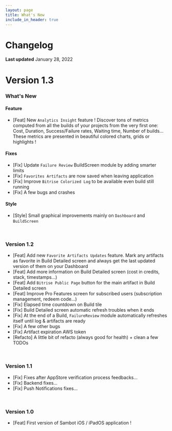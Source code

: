 ```yaml
---
layout: page
title: What's New
include_in_header: true
---
```


# Changelog
**Last updated** January 28, 2022

# **Version 1.3**

### What's New

#### Feature
- [Feat] New `Analytics Insight` feature ! Discover tons of metrics computed from all the builds of your projects from the very first one: Cost, Duration, Success/Failure rates, Waiting time, Number of builds... These metrics are presented in beautiful colored charts, grids or highlights !

#### Fixes
- [Fix] Update `Failure Review` BuildScreen module by adding smarter limits
- [Fix] `Favorites Artifacts` are now saved when leaving application
- [Fix] Improve `Bitrise Colorized Log` to be available even build still running
- [Fix] A few bugs and crashes

#### Style
- [Style] Small graphical improvements mainly on `Dashboard` and `BuildScreen`

<br>

### **Version 1.2**
- [Feat] Add new `Favorite Artifacts Updates` feature. Mark any artifacts as favorite in Build Detailed screen and always get the last updated version of them on your Dashboard 
- [Feat] Add more information on Build Detailed screen (cost in credits, stack, timestamps...)
- [Feat] Add `Bitrise Public Page` button for the main artifact in Build Detailed screen 
- [Feat] Improve Pro Features screen for subscribed users (subscription management, redeem code...)
- [Fix] Elapsed time countdown on Build tile
- [Fix] Build Detailed screen automatic refresh troubles when it ends
- [Fix] At the end of a Build, `FailureReview` module automatically refreshes itself until log & artifacts are ready
- [Fix] A few other bugs
- [Fix] Artifact expiration AWS token
- [Refacto] A little bit of refacto (always good for health) + clean a few TODOs

<br>

### **Version 1.1**
- [Fix] Fixes after AppStore verification process feedbacks...
- [Fix] Backend fixes...
- [Fix] Push Notifications fixes...

<br>

### **Version 1.0**
- [Feat] First version of Sambot iOS / iPadOS application ! 